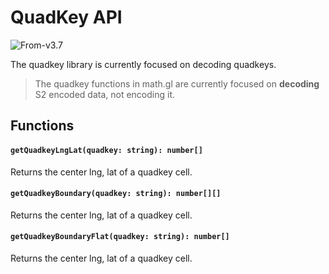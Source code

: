 # QuadKey API

<p class="badges">
  <img src="https://img.shields.io/badge/From-v3.7-blue.svg?style=flat-square" alt="From-v3.7" />
</p>


The quadkey library is currently focused on decoding quadkeys.

> The quadkey functions in math.gl are currently focused on **decoding** S2 encoded data, not encoding it.

## Functions

#### `getQuadkeyLngLat(quadkey: string): number[]`

Returns the center lng, lat of a quadkey cell.

#### `getQuadkeyBoundary(quadkey: string): number[][]`

Returns the center lng, lat of a quadkey cell.

#### `getQuadkeyBoundaryFlat(quadkey: string): number[]`

Returns the center lng, lat of a quadkey cell.
